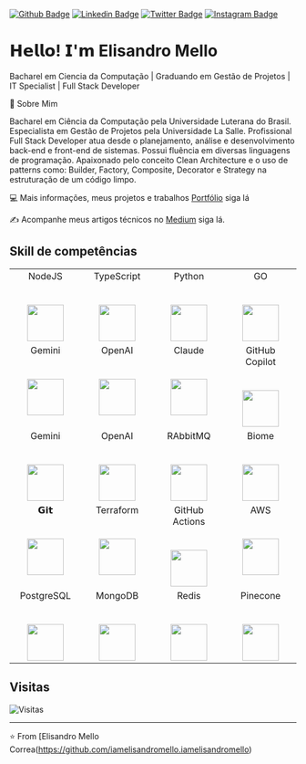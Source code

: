 [![Github Badge](https://img.shields.io/badge/-Github-000?style=flat-square&logo=Github&logoColor=white&link=https://github.com/lucasgdb)](https://github.com/iamelisandromello)
[![Linkedin Badge](https://img.shields.io/badge/-LinkedIn-blue?style=flat-square&logo=Linkedin&logoColor=white&link=https://www.linkedin.com/in/elisandromello/)](https://www.linkedin.com/in/elisandromello/)
[![Twitter Badge](https://img.shields.io/badge/-Twitter-1ca0f1?style=flat-square&labelColor=1ca0f1&logo=twitter&logoColor=white&link=https://twitter.com/lgdbittencourt)](https://twitter.com/elisandromello)
[![Instagram Badge](https://img.shields.io/badge/-Instagram-C13584?style=flat-square&labelColor=C13584&logo=instagram&logoColor=white&link=https://www.instagram.com/codepwr/)](https://www.instagram.com/iamelisandromello/)

# 𝗛𝗲𝗹𝗹𝗼! 𝗜'𝗺 Elisandro Mello

Bacharel em Ciencia da Computação | Graduando em Gestão de Projetos | IT Specialist | Full Stack Developer 

💬 Sobre Mim 

Bacharel em Ciência da Computação pela Universidade Luterana do Brasil. Especialista em Gestão de Projetos pela Universidade La Salle. Profissional Full Stack Developer atua desde o planejamento, análise e desenvolvimento back-end e front-end de sistemas. Possui fluência em diversas linguagens de programação. Apaixonado pelo conceito Clean Architecture e o uso de patterns como: Builder, Factory, Composite, Decorator e Strategy  na estruturação de um código limpo.

:computer:  Mais informações, meus projetos e trabalhos [Portfólio](http://elisandromello.com.br) siga lá

:writing_hand:  Acompanhe meus artigos técnicos no [Medium](https://medium.com/@elisandromello) siga lá.

## Skill de competências

<table>
  <tbody>
    <tr valign="top">
      <td width="25%" align="center">
        <span>NodeJS</span><br><br><br>
        <img height="64px" src="https://cdn.svgporn.com/logos/nodejs-icon.svg">
      </td>
      <td width="25%" align="center">
        <span>TypeScript</span><br><br><br>
        <img height="64px" src="https://cdn.svgporn.com/logos/typescript.svg">
      </td>
      <td width="25%" align="center">
        <span>Python</span><br><br><br>
        <img height="64px" src="https://cdn.svgporn.com/logos/python.svg">
      </td>
      <td width="25%" align="center">
        <span>GO</span><br><br><br>
        <img height="64px" src="https://cdn.svgporn.com/logos/go.svg">
      </td>
    </tr>
        <tr valign="top">
      <td width="25%" align="center">
        <span>Gemini</span><br><br><br>
        <img height="64px" src="https://cdn.svgporn.com/logos/google-gemini.svg">
      </td>
      <td width="25%" align="center">
        <span>OpenAI</span><br><br><br>
        <img height="64px" src="https://cdn.svgporn.com/logos/openapi-icon.svg">
      </td>
      <td width="25%" align="center">
        <span>Claude</span><br><br><br>
        <img height="64px" src="https://cdn.svgporn.com/logos/claude-icon.svg">
      </td>
      <td width="25%" align="center">
        <span>GitHub Copilot</span><br><br><br>
        <img height="64px" src="https://cdn.svgporn.com/logos/nodejs-icon.svg">
      </td>
    </tr>
    <tr valign="top">
      <td width="25%" align="center">
        <span>Gemini</span><br><br><br>
        <img height="64px" src="https://cdn.svgporn.com/logos/google-gemini.svg">
      </td>
      <td width="25%" align="center">
        <span>OpenAI</span><br><br><br>
        <img height="64px" src="https://cdn.svgporn.com/logos/openapi-icon.svg">
      </td>
      <td width="25%" align="center">
        <span>RAbbitMQ</span><br><br><br>
        <img height="64px" src="https://cdn.svgporn.com/logos/rabbitmq-icon.svg">
      </td>
      <td width="25%" align="center">
        <span>Biome</span><br><br><br>
        <img height="64px" src="https://cdn.svgporn.com/logos/biomejs-icon.svg">
      </td>
    </tr>
    <tr valign="top">
      <td width="25%" align="center">
        <span>𝗚𝗶𝘁</span><br><br><br>
        <img height="64px" src="https://cdn.svgporn.com/logos/git-icon.svg">
      </td>
      <td width="25%" align="center">
        <span>Terraform</span><br><br><br>
        <img height="64px" src="https://cdn.svgporn.com/logos/terraform-icon.svg">
      </td>
      <td width="25%" align="center">
        <span>GitHub Actions</span><br><br><br>
        <img height="64px" src="https://cdn.svgporn.com/logos/github-actions.svg">
      </td>
      <td width="25%" align="center">
        <span>AWS</span><br><br><br>
        <img height="64px" src="https://cdn.svgporn.com/logos/aws.svg">
        </tr>
    <tr valign="top">
      </td>
        <td width="25%" align="center">
        <span>PostgreSQL</span><br><br><br>
        <img height="64px" src="https://cdn.svgporn.com/logos/postgresql.svg">
      </td>
        <td width="25%" align="center">
        <span>MongoDB</span><br><br><br>
        <img height="64px" src="https://cdn.svgporn.com/logos/mongodb-icon.svg">
      </td>
      </td>
        <td width="25%" align="center">
        <span>Redis</span><br><br><br>
        <img height="64px" src="https://cdn.svgporn.com/logos/redis.svg">
      </td>
      <td width="25%" align="center">
        <span>Pinecone</span><br><br><br>
        <img height="64px" src="https://cdn.svgporn.com/logos/pinecone-icon.svg">
      </td>
    </tr>
  </tbody>
</table>

## Visitas

![Visitas](https://visitor-badge.glitch.me/badge?page_id=iamelisandromello)

---
⭐️ From [Elisandro Mello Correa(https://github.com/iamelisandromello.iamelisandromello)
